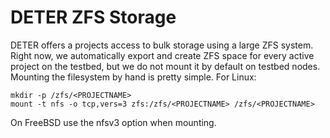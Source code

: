 # DETER ZFS Storage

DETER offers a projects access to bulk storage using a large ZFS system.  Right now, we automatically export and create ZFS space for every active project on the testbed, but we do not mount it by default on testbed nodes.  Mounting the filesystem by hand is pretty simple.  For Linux:

	
	mkdir -p /zfs/<PROJECTNAME>
	mount -t nfs -o tcp,vers=3 zfs:/zfs/<PROJECTNAME> /zfs/<PROJECTNAME>
	

On FreeBSD use the nfsv3 option when mounting.